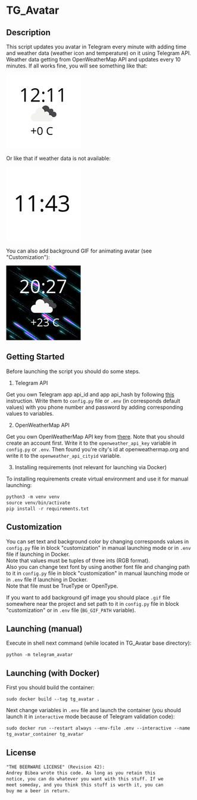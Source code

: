 # TG_Avatar #

## Description ##

This script updates you avatar in Telegram every minute with adding time and 
weather data (weather icon and temperature) on it using Telegram API. Weather 
data getting from OpenWeatherMap API and updates every 10 minutes.
If all works fine, you will see something like that:

![Avatar Example](example_avatar.png)

Or like that if weather data is not available:

![Avatar Example No Weather](example_avatar_wo_weather.png)

You can also add background GIF for animating avatar 
(see "Customization"):

![Avatar Example Animated](example_avatar_animated.gif)

## Getting Started ##

Before launching the script you should do some steps.

1. Telegram API

Get you own Telegram app api_id and app api_hash by following 
[this](https://core.telegram.org/api/obtaining_api_id) instruction.
Write them to `config.py` file or `.env` (in corresponds default values) with 
you phone number and password by adding corresponding values to variables.

2. OpenWeatherMap API

Get you own OpenWeatherMap API key from [there](https://openweathermap.org/api).
Note that you should create an account first. Write it to the 
`openweather_api_key` variable in `config.py` or `.env`. Then found you're 
city's id at openweathermap.org and write it to the 
`openweather_api_cityid` variable.

3. Installing requirements (not relevant for launching via Docker)

To installing requirements create virtual environment and use it for 
manual launching:

```shell script
python3 -m venv venv
source venv/bin/activate
pip install -r requirements.txt
```

## Customization ##

You can set text and background color by changing corresponds values 
in `config.py` file in block "customization" in manual launching mode or 
in `.env` file if launching in Docker.  
Note that values must be tuples of three ints (RGB format).  
Also you can change text font by using another font file and changing
path to it in `config.py` file in block "customization" in manual 
launching mode or in `.env` file if launching in Docker.  
Note that file must be TrueType or OpenType.  

If you want to add background gif image you should place `.gif` file 
somewhere near the project and set path to it in `config.py` file in block 
"customization" or in `.env` file (`BG_GIF_PATH` variable).

## Launching (manual) ##

Execute in shell next command (while located in TG_Avatar base directory):

```shell script
python -m telegram_avatar
```

## Launching (with Docker) ##

First you should build the container:

```shell script
sudo docker build --tag tg_avatar .
```

Next change variables in `.env` file and launch the container 
(you should launch it in `interactive` mode because of
Telegram validation code):

```shell script
sudo docker run --restart always --env-file .env --interactive --name tg_avatar_container tg_avatar
```

## License ##

	"THE BEERWARE LICENSE" (Revision 42):
	Andrey Bibea wrote this code. As long as you retain this 
	notice, you can do whatever you want with this stuff. If we
	meet someday, and you think this stuff is worth it, you can
	buy me a beer in return.